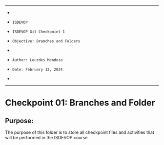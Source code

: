 **********************************************************************
*
*     ISDEVOP
*     ISDEVOP Git Checkpoint 1
*     Objective: Branches and Folders
*     
*     Author: Lourdes Mendoza
*     Date: February 12, 2024
*     
**********************************************************************

# Checkpoint 01: Branches and Folder
## Purpose:
The purpose of this folder is to store all checkpoint files and activities that will be performed in the ISDEVOP course